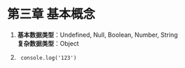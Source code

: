 # 第三章 基本概念
1. **基本数据类型**：Undefined, Null, Boolean, Number, String	
	**复杂数据类型**：Object
2. 		console.log('123')